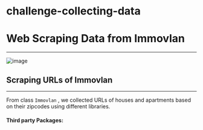 # challenge-collecting-data
# Web Scraping Data from Immovlan
---------------------------------------------------------------------------------------------------------
![image](https://user-images.githubusercontent.com/96992159/151995717-99281793-72ae-48f0-b679-e000e25b4905.png)

## Scraping URLs of Immovlan
---------------------------------------------------------------------------------------------------------
From class `Immovlan` , we collected URLs of houses and apartments based on their zipcodes using different libraries.

#### Third party Packages:
